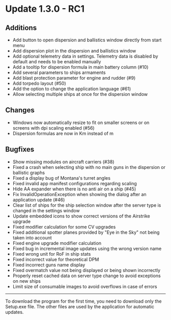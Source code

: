 # Update 1.3.0 - RC1

## Additions
- Add button to open dispersion and ballistics window directly from start menu
- Add dispersion plot in the dispersion and ballistics window
- Add optional telemetry data in settings. Telemetry data is disabled by default and needs to be enabled manually
- Add a tooltip for dispersion formula in main battery column (#10)
- Add several parameters to ships armaments
- Add blast protection parameter for engine and rudder (#9)
- Add torpedo layout (#50)
- Add the option to change the application language (#61)
- Allow selecting multiple ships at once for the dispersion window

## Changes
- Windows now automatically resize to fit on smaller screens or on screens with dpi scaling enabled (#56)
- Dispersion formulas are now in Km instead of m

## Bugfixes
- Show missing modules on aircraft carriers (#38)
- Fixed a crash when selecting ship with no main guns in the dispersion or ballistic graphs
- Fixed a display bug of Montana's turret angles
- Fixed invalid app manifest configurations regarding scaling
- Hide AA expander when there is no anti air on a ship (#45)
- Fix InvalidOperationException when showing the dialog after an application update (#46)
- Clear list of ships for the ship selection window after the server type is changed in the settings window
- Update embedded icons to show correct versions of the Airstrike upgrade
- Fixed modifier calculation for some CV upgrades
- Fixed additional spotter planes provided by "Eye in the Sky" not being taken into account
- Fixed engine upgrade modifier calculation
- Fixed bug in incremental image updates using the wrong version name
- Fixed wrong unit for RoF in ship stats
- Fixed incorrect value for theoretical DPM
- Fixed incorrect guns name display
- Fixed overmatch value not being displayed or being shown incorrectly
- Properly reset cached data on server type change to avoid exceptions on new ships
- Limit size of consumable images to avoid overflows in case of errors
___
To download the program for the first time, you need to download only the Setup.exe file. The other files are used by the application for automatic updates.

